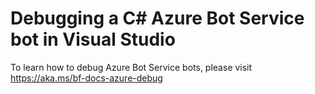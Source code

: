 # Debugging a C# Azure Bot Service bot in Visual Studio 

To learn how to debug Azure Bot Service bots, please visit https://aka.ms/bf-docs-azure-debug